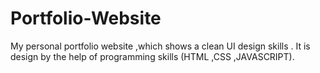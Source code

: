 # Portfolio-Website
My personal portfolio website ,which shows a clean UI design skills . It is design by the help of programming  skills (HTML ,CSS ,JAVASCRIPT).
